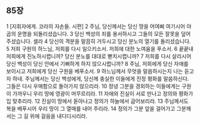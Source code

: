## 85장
1 [지휘자에게. 코라의 자손들. 시편]
2 주님, 당신께서는 당신 땅을 어여삐 여기시어 야곱의 운명을 되돌리셨습니다.
3 당신 백성의 죄를 용서하시고 그들의 모든 잘못을 덮어 주셨습니다. 셀라
4 당신의 격분을 말끔히 거두시고 당신 분노의 열기를 돌리셨습니다.
5 저희 구원의 하느님, 저희를 다시 일으키소서. 저희에 대한 노여움을 푸소서.
6 끝끝내 저희에게 진노하시렵니까? 당신 분노를 대대로 뻗치시렵니까?
7 저희를 다시 살리시어 당신 백성이 당신 안에서 기뻐하게 하지 않으시렵니까?
8 주님, 저희에게 당신 자애를 보이시고 저희에게 당신 구원을 베푸소서.
9 하느님께서 무엇을 말씀하시는지 나는 듣고자 하네. 주님께서는 당신 백성에게, 당신께 충실한 이들에게 진정 평화를 말씀하신다. 그들은 다시 우매함으로 돌아가지 않으리라.
10 정녕 그분을 경외하는 이들에게는 구원이 가까우니 우리 땅에 영광이 머무르리라.
11 자애와 진실이 서로 만나고 정의와 평화가 입 맞추리라.
12 진실이 땅에서 돋아나고 정의가 하늘에서 굽어보리라.
13 주님께서도 복을 베푸시어 우리 땅이 그 열매를 내어 주리라.
14 정의가 그분 앞을 걸어가고 그분께서는 그 길 위에 걸음을 내디디시리라.
